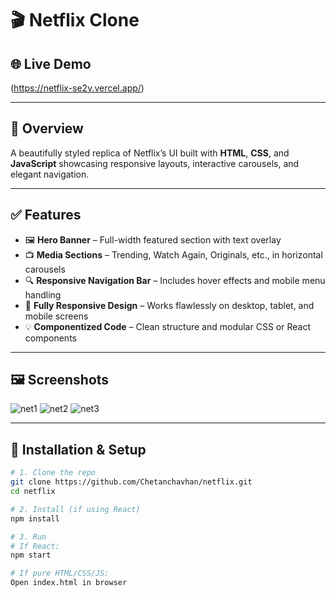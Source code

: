 # 🎬 Netflix Clone

## 🌐 Live Demo

(https://netflix-se2v.vercel.app/)

---

## 🧩 Overview

A beautifully styled replica of Netflix’s UI built with **HTML**, **CSS**, and **JavaScript** showcasing responsive layouts, interactive carousels, and elegant navigation.

---

## ✅ Features

- 🖼 **Hero Banner** – Full-width featured section with text overlay  
- 📺 **Media Sections** – Trending, Watch Again, Originals, etc., in horizontal carousels  
- 🔍 **Responsive Navigation Bar** – Includes hover effects and mobile menu handling  
- 📱 **Fully Responsive Design** – Works flawlessly on desktop, tablet, and mobile screens  
- 💡 **Componentized Code** – Clean structure and modular CSS or React components

---

## 🖼️ Screenshots
![net1](https://github.com/user-attachments/assets/16697b30-2296-47a6-86bd-d224904c2979)
![net2](https://github.com/user-attachments/assets/d4f6c967-3b88-4fcb-a6bf-916f7a25b6be)
![net3](https://github.com/user-attachments/assets/ab865eae-fa79-450c-b8da-1f1fc3e4a801)






---

## 🚀 Installation & Setup

```bash
# 1. Clone the repo
git clone https://github.com/Chetanchavhan/netflix.git
cd netflix

# 2. Install (if using React)
npm install

# 3. Run
# If React:
npm start

# If pure HTML/CSS/JS:
Open index.html in browser
